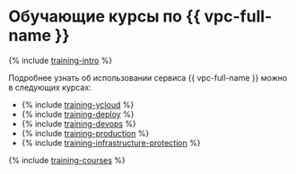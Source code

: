 # Обучающие курсы по {{ vpc-full-name }}

{% include [training-intro](../_includes/training/training-intro.md) %}

Подробнее узнать об использовании сервиса {{ vpc-full-name }} можно в следующих курсах:
* {% include [training-ycloud](../_includes/training/training-csi.md) %}
* {% include [training-deploy](../_includes/training/training-gid.md) %}
* {% include [training-devops](../_includes/training/training-dde.md) %}
* {% include [training-production](../_includes/training/training-ppp.md) %}
* {% include [training-infrastructure-protection](../_includes/training/training-pce.md) %}

{% include [training-courses](../_includes/training/training-courses.md) %}